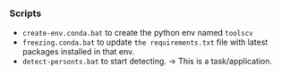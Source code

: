 ### Scripts
- `create-env.conda.bat` to create the python env named `toolscv`
- `freezing.conda.bat` to update `the requirements.txt` file with latest packages installed in that env.
- `detect-personts.bat` to start detecting. -> This is a task/application.